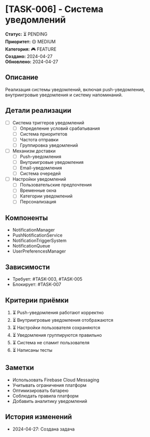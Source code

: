 # [TASK-006] - Система уведомлений

**Статус:** ⏳ PENDING  
**Приоритет:** 🟡 MEDIUM  
**Категория:** 🎮 FEATURE  
**Создано:** 2024-04-27  
**Обновлено:** 2024-04-27  

## Описание
Реализация системы уведомлений, включая push-уведомления, внутриигровые уведомления и систему напоминаний.

## Детали реализации
- [ ] Система триггеров уведомлений
  - [ ] Определение условий срабатывания
  - [ ] Система приоритетов
  - [ ] Частота отправки
  - [ ] Группировка уведомлений
- [ ] Механизм доставки
  - [ ] Push-уведомления
  - [ ] Внутриигровые уведомления
  - [ ] Email-уведомления
  - [ ] Система очередей
- [ ] Настройки уведомлений
  - [ ] Пользовательские предпочтения
  - [ ] Временные окна
  - [ ] Категории уведомлений
  - [ ] Персонализация

## Компоненты
- NotificationManager
- PushNotificationService
- NotificationTriggerSystem
- NotificationQueue
- UserPreferencesManager

## Зависимости
- Требует: #TASK-003, #TASK-005
- Блокирует: #TASK-007

## Критерии приёмки
1. ⏳ Push-уведомления работают корректно
2. ⏳ Внутриигровые уведомления отображаются
3. ⏳ Настройки пользователя сохраняются
4. ⏳ Уведомления группируются правильно
5. ⏳ Система не спамит пользователя
6. ⏳ Написаны тесты

## Заметки
- Использовать Firebase Cloud Messaging
- Учитывать ограничения платформ
- Оптимизировать батарею
- Соблюдать правила платформ
- Добавить аналитику уведомлений

## История изменений
- 2024-04-27: Создана задача 